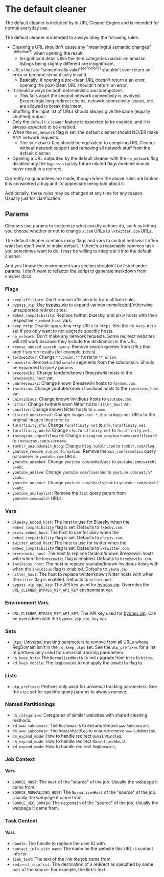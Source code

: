 # The default cleaner

The default cleaner is included by in URL Cleaner Engine and is intended for normal everyday use.

The default cleaner is intended to always obey the following rules:

- Cleaning a URL shouldn't cause any "meaningful semantic changes"<sup>[definition?]</sup> when opening the result.
  - Insignificant details like the item categories navbar on amazon listings being slightly different are insignificant.
- URLs that are "semantically valid"<sup>[definition?]</sup> shouldn't ever return an error or become semantically invalid.
  - Basically, if opening a pre-clean URL doesn't return a an error, opening the post-clean URL shouldn't return an error.
- It should always be both deterministic and idempotent.
  - This falls apart the second network connectivity is involved. Exceedingly long redirect chains, netowrk connectivity issues, etc. are allowed to break this intent.
- Shuffling the input list of URLs should always give the same (equally shuffled) output.
- Only the `default-cleaner` feature is expected to be enabled, and it is always expected to be enabled.
- When the `no_network` flag is set, the default cleaner should NEVER make ANY network requests.
  - The `no_network` flag should be equivalent to compiling URL Cleaner without network support and removing all network stuff from the default cleaner.
- Opening a URL outputted by the default cleaner with the `no_network` flag disabled any the `bypass_vip`/any future related flags enebled should never result in a redirect.

Currently no guarantees are made, though when the above rules are broken it is considered a bug and I'd appreciate being told about it.

Additionally, these rules may be changed at any time for any reason. Usually just for clarification.

## Params

Cleaners use params to customize what exactly actions do, such as letting you choose whether or not to change `x.com` URLs to `vxtwitter.com` URLs.

The default cleaner contains many flags and vars to control behavior I often want but don't want to make default. If there's a reasonably common task you sometimes want to do, I may be willing to integrate it into the default cleaner.

And yes I know the environment vars section shouldn't be listed under params. I don't want to refactor the script to generate markdown from cleaner docs.

<!--cmd scripts/gen-docs.py-->
### Flags

- `keep_affiliate`: Don't remove affiliate info from affiliate links.
- `bypass_vip`: Use [bypass.vip](https://bypass.vip) to expand various complicated/otherwise unsupported redirect sites.
- `embed_compatibility`: Replace twitter, bluesky, and pixiv hosts with their respective `*_embed_host` vars.
- `keep_http`: Disable upgrading `http` URLs to `https`. See the `nh_keep_http` set if you only want to not upgrade specific hosts.
- `no_network`: Don't make any network requests. Some redirect websites will still work because they include the destination in the URL.
- `remove_unused_search_query`: Remove search queries from URLs that aren't search results (for example, posts).
- `tor2web2tor`: Change `**.onion.**` hosts to `**.onion`.
- `unmobile`: Remove `m` and `mobile` segments from the subdomain. Should be expanded to query params.
- `breezewiki`: Change fandom/known Breezewiki hosts to the `breezewiki_host` var.
- `unbreezewiki`: Change known Breezewiki hosts to `fandom.com`.
- `invidious`: Change youtube/known Invidious hosts to the `invidious_host` var.
- `uninvidious`: Change known Invidious hosts to `youtube.com`.
- `nitter`: Change twitter/known Nitter hosts `nitter_host` var.
- `unnitter`: Change known Nitter hosts to `x.com`.
- `discord_unexternal`: Change `images-ext-*.discordapp.net` URLs to the original images they refer to.
- `furaffinity_sfw`: Change `furaffinity.net` to `sfw.furaffinity.net`.
- `furaffinity_unsfw`: Change `sfw.furaffinity.net` to `furaffinity.net`.
- `instagram_unprofilecard`: Change `instagram.com/username/profilecard` to `instagram.com/username`.
- `tumblr_unsubdomain_blog`: Change `blog.tumblr.com` to `tumblr.com/blog`.
- `youtube_remove_sub_confirmation`: Remove the `sub_confirmation` query paramerer in `youtube.com` URLs.
- `youtube_unembed`: Change `youtube.com/embed/abc` to `youtube.com/watch?v=abc`.
- `youtube_unlive`: Change `youtube.com/live/abc` to `youtube.com/watch?v=abc`.
- `youtube_unshort`: Change `youtube.com/shorts/abc` to `youtube.com/watch?v=abc`.
- `youtube_unplaylist`: Remove the `list` query param from `youtube.com/watch` URLs.

### Vars

- `bluesky_embed_host`: The host to use for Bluesky when the `embed_compatibility` flag is set. Defaults to `fxbsky.com`.
- `pixiv_embed_host`: The host to use for pixiv when the `embed_compatibility` flag is set. Defaults to `phixiv.com`.
- `twitter_embed_host`: The host to use for twitter when the `embed_compatibility` flag is set. Defaults to `vxtwitter.com`.
- `breezewiki_host`: The host to replace fandom/known Breezewiki hosts with when the `breezewiki` flag is enabled. Defaults to `breezewiki.com`.
- `invidious_host`: The host to replace youtube/known Invidious hosts with when the `invidious` flag is enabled. Defaults to `yewtu.be`.
- `nitter_host`: The host to replace twitter/known Nitter hosts with when the `nitter` flag is enabled. Defaults to `nitter.net`.
- `bypass_vip_api_key`: The API key used for [bypass.vip](https://bypass.vip). Overrides the `URL_CLEANER_BYPASS_VIP_API_KEY` environment var.

### Environment Vars

- `URL_CLEANER_BYPASS_VIP_API_KEY`: The API key used for [bypass.vip](https://bypass.vip). Can be overridden with the `bypass_vip_api_key` var.

### Sets

- `utps`: Universal tracking parameters to remove from all URLs whose RegDomain isn't in the `rd_keep_utps` set. See the `utp_prefixes` for a list of prefixes only used for universal tracking parameters.
- `nh_keep_http`: The `NormalizedHost`s to not upgrade from `http` to `https`.
- `rd_keep_mobile`: The `RegDomain`s to not apply the `unmobile` flag to.

### Lists

- `utp_prefixes`: Prefixes only used for universal tracking parameters. See the `utps` set for specific query params to always remove.

### Named Partitionings

- `nh_categories`: Categories of similar websites with shared cleaning methods.
- `rd_www_subdomain`: The `RegDomain`s to ensure/remove `www` `Subdomain`s.
- `dm_www_subdomain`: The `DomainMiddle`s to ensure/remove `www` `Subdomain`s.
- `dm_expand_mode`: How to handle redirect `DomainMiddle`s.
- `nh_expand_mode`: How to handle redirect `NormalizedHost`s.
- `rd_expand_mode`: How to handle redirect `RegDomain`s,

### Job Context

#### Vars

- `SOURCE_HOST`: The `Host` of the "source" of the job. Usually the webpage it came from.
- `SOURCE_NORMALIZED_HOST`: The `NormalizedHost` of the "source" of the job. Usually the webpage it came from.
- `SOURCE_REG_DOMAIN`: The `RegDomain` of the "source" of the job, Usually the webpage it came from.

### Task Context

#### Vars

- `handle`: The handle to replace the user ID with.
- `contact_info_site_name`: The name oe the website this URL is contact info for.
- `link_text`: The text of the link the job came from.
- `redirect_shortcut`: The destination of a redirect as specified by some part of the source. For example, the link's text.
<!--/cmd-->
